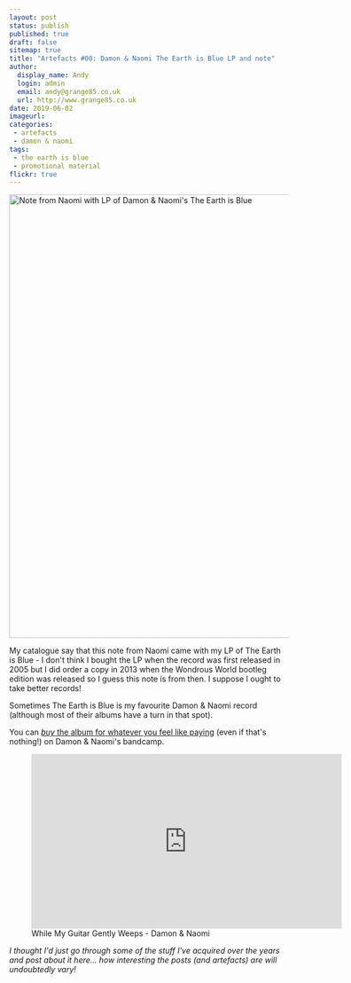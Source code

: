 ```yaml
---
layout: post
status: publish
published: true
draft: false
sitemap: true
title: "Artefacts #00: Damon & Naomi The Earth is Blue LP and note"
author:
  display_name: Andy
  login: admin
  email: andy@grange85.co.uk
  url: http://www.grange85.co.uk
date: 2019-06-02
imageurl: 
categories:
 - artefacts
 - damon & naomi
tags:
 - the earth is blue
 - promotional material
flickr: true
---
```

<a data-flickr-embed="true"  href="https://www.flickr.com/photos/grange85/48029368553/in/dateposted/" title="Note from Naomi with LP of Damon &amp; Naomi&#x27;s The Earth is Blue"><img src="https://live.staticflickr.com/65535/48029368553_efac3b3f62_c.jpg" width="800" height="800" alt="Note from Naomi with LP of Damon &amp; Naomi&#x27;s The Earth is Blue"></a>

My catalogue say that this note from Naomi came with my LP of The Earth is Blue - I don't think I bought the LP when the record was first released in 2005 but I did order a copy in 2013 when the Wondrous World bootleg edition was released so I guess this note is from then. I suppose I ought to take better records!

Sometimes The Earth is Blue is my favourite Damon & Naomi record (although most of their albums have a turn in that spot).

You can [_buy_ the album for whatever you feel like paying](https://damonandnaomi.bandcamp.com/album/the-earth-is-blue) (even if that's nothing!) on Damon & Naomi's bandcamp.

<figure class="caption aligncenter"><iframe width="560" height="315" src="https://www.youtube.com/embed/XLHm7jRgTEA" frameborder="0" allowfullscreen></iframe><figcaption class="caption-text">While My Guitar Gently Weeps - Damon & Naomi</figcaption></figure>

_I thought I'd just go through some of the stuff I've acquired over the years and post about it here... how interesting the posts (and artefacts) are will undoubtedly vary!_
